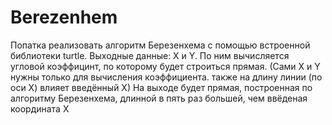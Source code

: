 # Berezenhem
Попатка реализовать алгоритм Березенхема с помощью встроенной библиотеки turtle.
Выходные данные: Х и Y. По ним вычисляется угловой коэффицинт, по которому будет строиться прямая. (Сами Х и Y нужны только
для вычисления коэффициента. также на длину линии (по оси Х) влияет введённый Х)
На выходе будет прямая, построенная по алгоритму Березенхема, длинной в пять раз большей, чем ввёденая координата Х 
